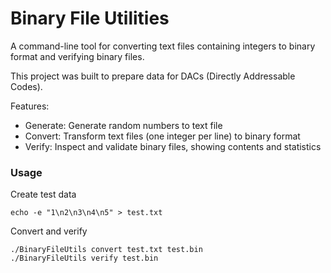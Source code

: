 Binary File Utilities
===

A command-line tool for converting text files containing integers to binary format and verifying binary files.

This project was built to prepare data for DACs (Directly Addressable Codes).

Features:
  - Generate: Generate random numbers to text file
  - Convert: Transform text files (one integer per line) to binary format
  - Verify: Inspect and validate binary files, showing contents and statistics

### Usage
Create test data
```shell
echo -e "1\n2\n3\n4\n5" > test.txt
```

Convert and verify
```shell
./BinaryFileUtils convert test.txt test.bin
./BinaryFileUtils verify test.bin
```
